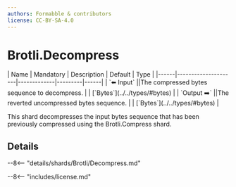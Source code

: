 ```yaml
---
authors: Formabble & contributors
license: CC-BY-SA-4.0
---
```



# Brotli.Decompress

<div class="sh-parameters" markdown="1">
| Name | Mandatory | Description | Default | Type |
|------|---------------------|-------------|---------|------|
| `⬅️ Input` ||The compressed bytes sequence to decompress. | | [`Bytes`](../../types/#bytes) |
| `Output ➡️` ||The reverted uncompressed bytes sequence. | | [`Bytes`](../../types/#bytes) |

</div>

This shard decompresses the input bytes sequence that has been previously compressed using the Brotli.Compress shard.

## Details

--8<-- "details/shards/Brotli/Decompress.md"


--8<-- "includes/license.md"

